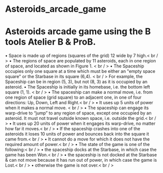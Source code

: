 # Asteroids_arcade_game
# Asteroids arcade game using the B tools Atelier B & ProB.

• Space is made up of regions (squares of the grid) 12 wide by 7 high.< br / >
•  The regions of space are populated by 11 asteroids, each in one region of space, and
located as shown in Figure 1. < br / >
• The Spaceship occupies only one square at a time which must be either an "empty space 
square" or the Starbase in its square (6,4). < br / >
For example, the Spaceship can be in region (5, 3), but not (8, 3) as it is occupied by an 
asteroid. 
• The Spaceship is initially in its homebase, i.e. the bottom left square (1, 1). < br / >
• The spaceship can make a normal move, i.e. from one region of space (grid square) to an 
adjacent one, in one of four directions: Up, Down, Left and Right.< br / >
• It uses up 5 units of power when it makes a normal move. < br / >
• The spaceship can engage its warp-drive to “jump” to any region of space, except one 
occupied by an asteroid. It must not travel outside known space, i.e. outside the grid.< br / >
• It uses up 20 units of power when it engages its warp-drive, no matter how far it moves.< br / >
• If the spaceship crashes into one of the asteroids it loses 10 units of power and bounces 
back into the square it came from.< br / >
• It cannot do a move for which it does not have the required amount of power.< br / >
• The state of the game is one of the following:< br / >
• the spaceship docks at the Starbase, in which case the game has been Won.< br / >
• the spaceship is not docked at the Starbase & can not move because it has run out 
of power, in which case the game is Lost.< br / >
• otherwise the game is not over.< br / >
